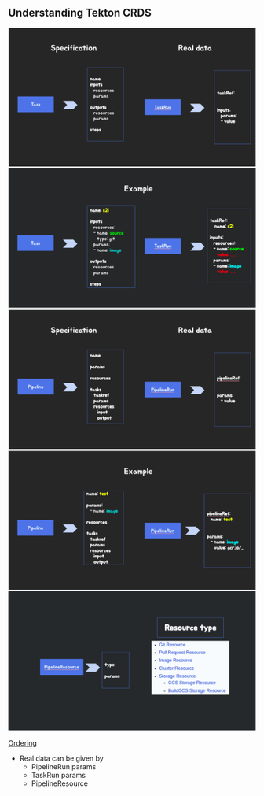 Understanding Tekton CRDS
--------------------------

![Image of task spec](./images/task_spec.png)
![Image of task example](./images/task_example.png)
![Image of pipeline spec](./images/pipeline_spec.png)
![Image of pipeline example](./images/pipeline_example.png)
![Image of pipelineResource](./images/pipelineresource.png)

[Ordering](https://github.com/tektoncd/pipeline/blob/master/docs/pipelines.md#ordering)

- Real data can be given by
  - PipelineRun params
  - TaskRun params
  - PipelineResource
